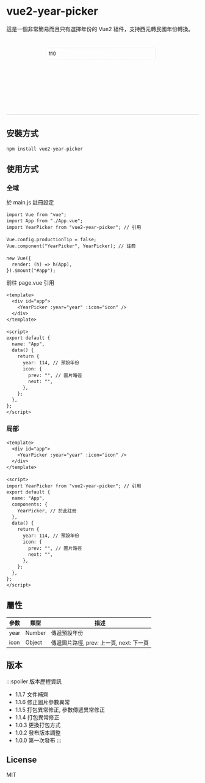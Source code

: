 # vue2-year-picker

這是一個非常簡易而且只有選擇年份的 Vue2 組件，支持西元轉民國年份轉換。

![範例](https://github.com/traveltime1221/vue2-year-picker/raw/main/src/assets/image/example.gif)

## 安裝方式
```
npm install vue2-year-picker
```

## 使用方式

### 全域
於 main.js 註冊設定
```
import Vue from "vue";
import App from "./App.vue";
import YearPicker from "vue2-year-picker"; // 引用

Vue.config.productionTip = false;
Vue.component("YearPicker", YearPicker); // 註冊

new Vue({
  render: (h) => h(App),
}).$mount("#app");
```

前往 page.vue 引用
```
<template>
  <div id="app">
    <YearPicker :year="year" :icon="icon" />
  </div>
</template>

<script>
export default {
  name: "App",
  data() {
    return {
      year: 114, // 預設年份
      icon: {
        prev: "", // 圖片路徑
        next: "",
      },
    };
  },
};
</script>
```

### 局部
```
<template>
  <div id="app">
    <YearPicker :year="year" :icon="icon" />
  </div>
</template>

<script>
import YearPicker from "vue2-year-picker"; // 引用
export default {
  name: "App",
  components: {
    YearPicker, // 於此註冊
  },
  data() {
    return {
      year: 114, // 預設年份
      icon: {
        prev: "", // 圖片路徑
        next: "", 
      },
    };
  },
};
</script>
```

## 屬性
|  參數 | 類型 | 描述 | 
| -------- | -------- | -------- | 
| year    | Number     | 傳遞預設年份     | 
| icon    | Object     | 傳遞圖片路徑, prev: 上一頁, next: 下一頁     | 

## 版本
:::spoiler 版本歷程資訊
* 1.1.7 文件補齊
* 1.1.6 修正圖片參數異常
* 1.1.5 打包異常修正, 參數傳遞異常修正
* 1.1.4 打包異常修正
* 1.0.3 更換打包方式
* 1.0.2 發布版本調整
* 1.0.0 第一次發布
:::

## License
MIT
